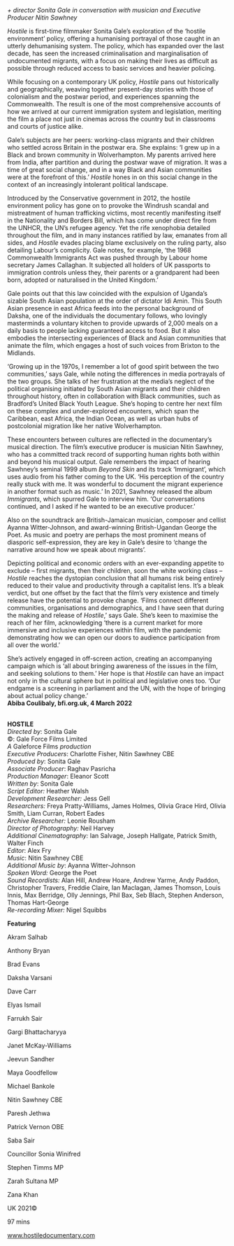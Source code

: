 

_+ director Sonita Gale in conversation with musician and Executive Producer Nitin Sawhney_

_Hostile_ is first-time filmmaker Sonita Gale’s exploration of the ‘hostile environment’ policy, offering a humanising portrayal of those caught in an utterly dehumanising system. The policy, which has expanded over the last decade, has seen the increased criminalisation and marginalisation of undocumented migrants, with a focus on making their lives as difficult as possible through reduced access to basic services and heavier policing.

While focusing on a contemporary UK policy, _Hostile_ pans out historically and geographically, weaving together present-day stories with those of colonialism and the postwar period, and experiences spanning the Commonwealth.  The result is one of the most comprehensive accounts of how we arrived at our current immigration system and legislation, meriting the film a place not just in cinemas across the country but in classrooms and courts of justice alike.

Gale’s subjects are her peers: working-class migrants and their children who settled across Britain in the postwar era. She explains: ‘I grew up in a Black and brown community in Wolverhampton. My parents arrived here from India, after partition and during the postwar wave of migration. It was a time of great social change, and in a way Black and Asian communities were at the forefront of this.’ _Hostile_ hones in on this social change in the context of an increasingly intolerant political landscape.

Introduced by the Conservative government in 2012, the hostile environment policy has gone on to provoke the Windrush scandal and mistreatment of human trafficking victims, most recently manifesting itself in the Nationality and Borders Bill, which has come under direct fire from the UNHCR, the UN’s refugee agency. Yet the rife xenophobia detailed throughout the film, and in many instances ratified by law, emanates from all sides, and _Hostile_ evades placing blame exclusively on the ruling party, also detailing Labour’s complicity. Gale notes, for example, ‘the 1968 Commonwealth Immigrants Act was pushed through by Labour home secretary James Callaghan. It subjected all holders of UK passports to immigration controls unless they, their parents or a grandparent had been born, adopted or naturalised in the United Kingdom.’

Gale points out that this law coincided with the expulsion of Uganda’s sizable South Asian population at the order of dictator Idi Amin. This South Asian presence in east Africa feeds into the personal background of Daksha, one of the individuals the documentary follows, who lovingly masterminds a voluntary kitchen to provide upwards of 2,000 meals on a daily basis to people lacking guaranteed access to food. But it also embodies the intersecting experiences of Black and Asian communities that animate the film, which engages a host of such voices from Brixton to the Midlands.

‘Growing up in the 1970s, I remember a lot of good spirit between the two communities,’ says Gale, while noting the differences in media portrayals of the two groups. She talks of her frustration at the media’s neglect of the political organising initiated by South Asian migrants and their children throughout history, often in collaboration with Black communities, such as Bradford’s United Black Youth League. She’s hoping to centre her next film on these complex and under-explored encounters, which span the Caribbean, east Africa, the Indian Ocean, as well as urban hubs of postcolonial migration like her native Wolverhampton.

These encounters between cultures are reflected in the documentary’s musical direction. The film’s executive producer is musician Nitin Sawhney, who has a committed track record of supporting human rights both within and beyond his musical output. Gale remembers the impact of hearing Sawhney’s seminal 1999 album _Beyond Skin_ and its track ‘Immigrant’, which uses audio from his father coming to the UK. ‘His perception of the country really stuck with me. It was wonderful to document the migrant experience in another format such as music.’ In 2021, Sawhney released the album _Immigrants_, which spurred Gale to interview him. ‘Our conversations continued, and I asked if he wanted to be an executive producer.’

Also on the soundtrack are British-Jamaican musician, composer and cellist Ayanna Witter-Johnson, and award-winning British-Ugandan George the Poet. As music and poetry are perhaps the most prominent means of diasporic self-expression, they are key in Gale’s desire to ‘change the narrative around how we speak about migrants’.

Depicting political and economic orders with an ever-expanding appetite to exclude – first migrants, then their children, soon the white working class – _Hostile_ reaches the dystopian conclusion that all humans risk being entirely reduced to their value and productivity through a capitalist lens. It’s a bleak verdict, but one offset by the fact that the film’s very existence and timely release have the potential to provoke change. ‘Films connect different communities, organisations and demographics, and I have seen that during the making and release of _Hostile_,’ says Gale. She’s keen to maximise the reach of her film, acknowledging ‘there is a current market for more immersive and inclusive experiences within film, with the pandemic demonstrating how we can open our doors to audience participation from all over the world.’

She’s actively engaged in off-screen action, creating an accompanying campaign which is ‘all about bringing awareness of the issues in the film, and seeking solutions to them.’ Her hope is that _Hostile_ can have an impact not only in the cultural sphere but in political and legislative ones too. ‘Our endgame is a screening in parliament and the UN, with the hope of bringing about actual policy change.’  
**Abiba Coulibaly, bfi.org.uk, 4 March 2022**
<br><br>

**HOSTILE**  
_Directed by_: Sonita Gale  
©: Gale Force Films Limited  
_A_ Galeforce Films _production_  
_Executive Producers_: Charlotte Fisher,  Nitin Sawhney CBE  
_Produced by_: Sonita Gale  
_Associate Producer_: Raghav Pasricha  
_Production Manager_: Eleanor Scott  
_Written by_: Sonita Gale  
_Script Editor:_ Heather Walsh  
_Development Researcher:_ Jess Gell  
_Researchers:_ Freya Pratty-Williams, James Holmes, Olivia Grace Hird, Olivia Smith, Liam Curran,  Robert Eades  
_Archive Researcher:_ Leonie Rousham  
_Director of Photography:_ Neil Harvey  
_Additional Cinematography:_ Ian Salvage,  Joseph Hallgate, Patrick Smith, Walter Finch  
_Editor_: Alex Fry  
_Music_: Nitin Sawhney CBE  
_Additional Music by_: Ayanna Witter-Johnson  
_Spoken Word:_ George the Poet  
_Sound Recordists:_ Alan Hill, Andrew Hoare, Andrew Yarme, Andy Paddon, Christopher Travers, Freddie Claire, Ian Maclagan, James Thomson, Louis Innis, Max Berridge, Olly Jennings, Phil Bax, Seb Blach, Stephen Anderson, Thomas Hart-George  
_Re-recording Mixer:_ Nigel Squibbs

**Featuring**<br>

Akram Salhab<br>

Anthony Bryan<br>

Brad Evans<br>

Daksha Varsani<br>

Dave Carr<br>

Elyas Ismail

Farrukh Sair

Gargi Bhattacharyya

Janet McKay-Williams

Jeevun Sandher

Maya Goodfellow

Michael Bankole

Nitin Sawhney CBE

Paresh Jethwa

Patrick Vernon OBE

Saba Sair

Councillor Sonia Winifred

Stephen Timms MP

Zarah Sultana MP

Zana Khan

UK 2021©

97 mins

www.hostiledocumentary.com
<!--stackedit_data:
eyJoaXN0b3J5IjpbNDU0NzIxNTAwXX0=
-->
